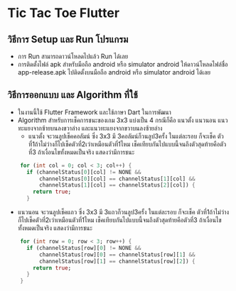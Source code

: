 # Tic Tac Toe Flutter
## วิธีการ Setup และ Run โปรแกรม 
* การ Run สามารถดาวน์โหลดไปแล้ว Run ได้เลย
* การติดตั้งไฟล์ apk สำหรับมือถือ android หรือ simulator android ให้ดาวน์โหลดไฟล์ชื่อ app-release.apk ไปติดตั้งบนมือถือ android หรือ simulator android ได้เลย
## วิธีการออกแบบ และ Algorithm ที่ใช้
* ในงานนี้ใช้ Flutter Framework และใช้ภาษา Dart ในการพัฒนา
* Algorithm สำหรับการเช็คการชนะของเกม 3x3 แบ่งเป็น 4 กรณีก็คือ แนวตั้ง แนวนอน แนวทะแยงจากซ้ายบนลงขวาล่าง และแนวทะแยงจากขวาบนลงซ้ายล่าง
   * แนวตั้ง จะวนลูปเช็คคอลัมน์ ซึ่ง 3x3 มี 3คอลัมน์ก็วนลูป3ครั้ง ในแต่ละรอบ ก็จะเช็ค ตัวที่1ถ้าไม่ว่างก็ไปเช็คตัวที่2เว่าเหมือนตัวที่1ไหม เช็คเทียบกันไปแบบนี้จนถึงตัวสุดท้ายคือตัวที่3 ถ้าเงื่อนไขทั้งหมดเป็นจริง แสดงว่ามีการชนะ
``` dart
    for (int col = 0; col < 3; col++) {
      if (channelStatus[0][col] != NONE &&
          channelStatus[0][col] == channelStatus[1][col] &&
          channelStatus[1][col] == channelStatus[2][col]) {
        return true;
      }
```
   * แนวนอน จะวนลูปเช็คแถว ซึ่ง 3x3 มี 3แถวก็วนลูป3ครั้ง ในแต่ละรอบ ก็จะเช็ค ตัวที่1ถ้าไม่ว่างก็ไปเช็คตัวที่2เว่าเหมือนตัวที่1ไหม เช็คเทียบกันไปแบบนี้จนถึงตัวสุดท้ายคือตัวที่3 ถ้าเงื่อนไขทั้งหมดเป็นจริง แสดงว่ามีการชนะ
``` dart
    for (int row = 0; row < 3; row++) {
      if (channelStatus[row][0] != NONE &&
          channelStatus[row][0] == channelStatus[row][1] &&
          channelStatus[row][1] == channelStatus[row][2]) {
        return true;
      }
    }
```
``` dart
```
